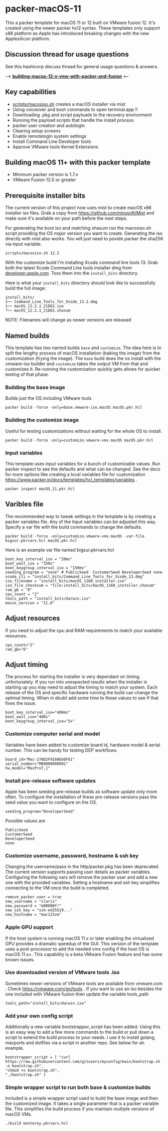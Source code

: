 # packer-macOS-11

This a packer template for macOS 11 or 12 built on VMware fusion 12. It's created using the newer packer hcl2 syntax. These templates only support x86 platform as Apple has introduced breaking changes with the new Applesilicon platform.

## Discussion thread for usage questions
See this hashicorp discuss thread for general usage questions & answers.

--> [**building-macos-12-x-vms-with-packer-and-fusion**](https://discuss.hashicorp.com/t/building-macos-12-x-vms-with-packer-and-fusion/31069) <--

## Key capabilities
* [scripts/macosiso.sh](scripts/macosiso.sh) creates a macOS installer via mist
* Using voiceover and boot commands to open terminal.app !!
* Downloading .pkg and script payloads to the recovery environment 
* Running the payload scripts that handle the install process
* packer user creation and autologin
* Clearing setup screens
* Enable remotelogin system settings
* Install Command Line Developer tools
* Approve VMware tools Kernel Extensions
## Building macOS 11+ with this packer template
* Minimum packer version is 1.7.x
* VMware Fusion 12.0 or greater



## Prerequisite installer bits
The current version of this project now uses mist to create macOS x86 installer iso files. Grab a copy from https://github.com/ninxsoft/Mist and make sure it's available on your path before the next steps. 

For generating the boot iso and matching shasum run the macosiso.sh script providing the OS major version you want to create. Generating the iso directly with mist also works. You will just need to povide packer the sha256 via input variable.

    scripts/macosiso.sh 12.2

With the customize build I'm installing Xcode command line tools 13. Grab both the latest Xcode Command Line tools installer dmg from [developer.apple.com](https://developer.apple.com). Toss them into the `install_bits` directory. 

Here is what your `install_bits` directory should look like to successfully build the full image:
```
install_bits/
├── Command_Line_Tools_for_Xcode_13.2.dmg
├── macOS_12.2.1_21D62.iso
└── macOS_12.2.1_21D62.shasum
```
NOTE: Filenames will change as newer versions are released

## Named builds
This template has two named builds `base` and `customize`. The idea here is to split the lengthy process of macOS installation (baking the image) from the customization (frying the image). The `base` build does the os install with the vmware-iso builder and `customize` takes the output VM from that and customizes it. Re-running the customization quickly gets allows for quicker testing of that phase.


### Building the base image
Builds just the OS including VMware tools

    packer build -force -only=base.vmware-iso.macOS macOS.pkr.hcl

### Building the customize image
Useful for testing customizations without waiting for the whole OS to install.

    packer build -force -only=customize.vmware-vmx.macOS macOS.pkr.hcl

### Input variables
This template uses input variables for a bunch of customizable values. Run packer inspect to see the defaults and what can be changed. See the docs for more options like creating a local variables file for customization https://www.packer.io/docs/templates/hcl_templates/variables . 

    packer inspect macOS_11.pkr.hcl

## Varibles file
The recommended way to tweak settings in the template is by creating a packer variables file. Any of the Input variables can be adjusted this way. Specify a var file with the build commands to change the defaults.

    packer build -force -only=customize.vmware-vmx.macOS -var-file bigsur.pkrvars.hcl macOS.pkr.hcl

Here is an example var file named bigsur.pkrvars.hcl
```
boot_key_interval_iso = "20ms"
boot_wait_iso = "150s"
boot_keygroup_interval_iso = "150ms"
seeding_program = "none" # PublicSeed  CustomerSeed DeveloperSeed none
xcode_cli = "install_bits/Command_Line_Tools_for_Xcode_13.dmg"
iso_filename = "install_bits/macOS_1160_installer.iso"
iso_file_checksum = "file:install_bits/macOS_1160_installer.shasum"
ram_gb = "8"
cpu_count = "2"
tools_path = "install_bits/darwin.iso"
macos_version = "11.6"
```

## Adjust resources
If you need to adjust the cpu and RAM requirements to match your available resources. 

    cpu_count="2"
    ram_gb="6"

## Adjust timing
The process for starting the installer is very dependant on timing, unfortunately. If you run into unexpected results when the installer is starting up you may need to adjust the timing to match your system. Each release of the OS and specific hardware running the build can change the optimal timing. When in doubt add some time to these values to see if that fixes the issue. 

    boot_key_interval_iso="400ms"
    boot_wait_iso="400s"
    boot_keygroup_interval_iso="5s"

### Customize computer serial and model
Variables have been added to customize board id, hardware model & serial number. This can be handy for testing DEP workflows.

    board_id="Mac-27AD2F918AE68F61"
    serial_number="M00000000001" 
    hw_model="MacPro7,1"

### Install pre-release software updates
Apple has been seeding pre-release builds as software update only more often. To configure the installation of these pre-release versions pass the seed value you want to configure on the OS.

    seeding_program="DeveloperSeed" 

Possible values are

    PublicSeed
    CustomerSeed
    DeveloperSeed
    none
### Customize username, password, hostname & ssh key
Changing the username/pass in the http/packer.pkg has been deprecated. The current version supports passing user details as packer variables. Configuring the following vars will remove the packer user and add a new one with the provided variables. Setting a hostname and ssh key simplifies connecting to the VM once the build is completed. 

    remove_packer_user = true
    new_username = "claris"
    new_password = "m00000f!"
    new_ssh_key = "ssh-ed25519..."
    new_hostname = "mac123vm"

### Apple GPU support
If the host system is running macOS 11.x or later enabling the virtualized GPU provides a dramatic speedup of the GUI. This version of the template uses a post-processor to add the needed vmx config if the host OS is macOS 11.x+. This capability is a beta VMware Fusion feature and has some known issues. 

### Use downloaded version of VMware tools .iso
Sometimes newer versions of VMware tools are available from vmware.com . Check https://vmware.com/go/tools . If you want to use an iso besides the one included with VMware fusion then update the variable tools_path 

    tools_path="install_bits/darwin.iso"

### Add your own config script
Additionally a new variable *bootstrapper_script* has been added. Using this is an easy way to add a few more commands to the build or pull down a script to extend the build process to your needs. I use it to install golang, macports and dotfiles via a script in another repo. See below for an example. 

```
bootstrapper_script = [ "curl https://raw.githubusercontent.com/gitusers/myconfig/main/bootstrap.sh -o bootstrap.sh",
"chmod +x bootstrap.sh",
"./bootstrap.sh" ]
```

### Simple wrapper script to run both base & customize builds 
Included is a simple wrapper script used to build the base image and then the customized image. It takes a single parameter that is a packer variable file. This simplifies the build process if you maintain multiple versions of macOS VMs. 

```
./build monterey.pkrvars.hcl
```